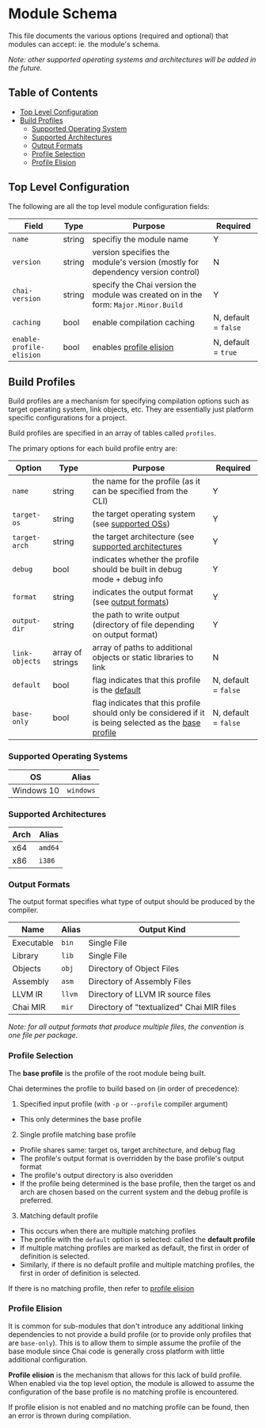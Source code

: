 # Module Schema

This file documents the various options (required and optional) that modules can
accept: ie. the module's schema.

*Note: other supported operating systems and architectures will be added in the future.*

## Table of Contents

- [Top Level Configuration](#top-conf)
- [Build Profiles](#build-prof)
  * [Supported Operating System](#supported-os)
  * [Supported Architectures](#supported-arch)
  * [Output Formats](#output-fmt)
  * [Profile Selection](#profile-selection)
  * [Profile Elision](#profile-elision)

## <a name="top-conf"> Top Level Configuration

The following are all the top level module configuration fields:

| Field | Type | Purpose | Required |
| ----- | ---- | ------- | -------- |
| `name` | string | specifiy the module name | Y |
| `version` | string | version specifies the module's version (mostly for dependency version control) | N |
| `chai-version` | string | specify the Chai version the module was created on in the form: `Major.Minor.Build` | Y |
| `caching` | bool | enable compilation caching | N, default = `false` |
| `enable-profile-elision` | bool | enables [profile elision](#profile-elision) | N, default = `true` |

## <a name="build-prof"> Build Profiles

Build profiles are a mechanism for specifying compilation options such as target
operating system, link objects, etc.  They are essentially just platform
specific configurations for a project.

Build profiles are specified in an array of tables called `profiles`.

The primary options for each build profile entry are:

| Option | Type | Purpose | Required |
| ------ | ---- | ------- | -------- |
| `name` | string | the name for the profile (as it can be specified from the CLI) | Y |
| `target-os` | string | the target operating system (see [supported OSs](#supported-os)) | Y |
| `target-arch` | string | the target architecture (see [supported architectures](#supported-arch) | Y |
| `debug` | bool | indicates whether the profile should be built in debug mode + debug info | Y |
| `format` | string | indicates the output format (see [output formats](#output-fmt)) | Y |
| `output-dir` | string | the path to write output (directory of file depending on output format) | Y |
| `link-objects` | array of strings | array of paths to additional objects or static libraries to link | N |
| `default` | bool | flag indicates that this profile is the [default](#profile-selection) | N, default = `false` |
| `base-only` | bool | flag indicates that this profile should only be considered if it is being selected as the [base profile](#profile-selection) | N, default = `false` |

### <a name="supported-os"> Supported Operating Systems

| OS | Alias |
| -- | ----- |
| Windows 10 | `windows` |

### <a name="supported-arch"> Supported Architectures

| Arch | Alias |
| ---- | ----- |
| x64 | `amd64` |
| x86 | `i386` |

### <a name="output-fmt"> Output Formats

The output format specifies what type of output should be produced by the compiler.

| Name | Alias | Output Kind |
| ---- | ----- | ----------- |
| Executable | `bin` | Single File |
| Library | `lib` | Single File |
| Objects | `obj` | Directory of Object Files |
| Assembly | `asm` | Directory of Assembly Files |
| LLVM IR | `llvm` | Directory of LLVM IR source files |
| Chai MIR | `mir` | Directory of "textualized" Chai MIR files |

*Note: for all output formats that produce multiple files, the convention is one file per package.*

### <a name="profile-selection"> Profile Selection

The **base profile** is the profile of the root module being built.

Chai determines the profile to build based on (in order of precedence):

1. Specified input profile (with `-p` or `--profile` compiler argument)
  * This only determines the base profile
2. Single profile matching base profile
  * Profile shares same: target os, target architecture, and debug flag
  * The profile's output format is overridden by the base profile's output
    format
  * The profile's output directory is also overidden
  * If the profile being determined is the base profile, then the target os and
    arch are chosen based on the current system and the debug profile is
    preferred.
3. Matching default profile
  * This occurs when there are multiple matching profiles
  * The profile with the `default` option is selected: called the **default
    profile**
  * If multiple matching profiles are marked as default, the first in order of
    definition is selected.
  * Similarly, if there is no default profile and multiple matching profiles,
    the first in order of definition is selected.

If there is no matching profile, then refer to [profile elision](#profile-elision)

### <a name="profile-elision"> Profile Elision

It is common for sub-modules that don't introduce any additional linking
dependencies to not provide a build profile (or to provide only profiles that
are `base-only`).  This is to allow them to simple assume the profile of the
base module since Chai code is generally cross platform with little additional
configuration.

**Profile elision** is the mechanism that allows for this lack of build profile.
When enabled via the top level option, the module is allowed to assume the
configuration of the base profile is no matching profile is encountered.

If profile elision is not enabled and no matching profile can be found, then an
error is thrown during compilation.
